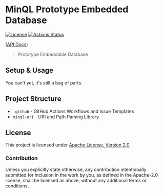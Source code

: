 # MinQL Prototype Embedded Database

[![License](https://img.shields.io/badge/License-Apache%202.0-blue.svg)](https://opensource.org/licenses/Apache-2.0)
[![Actions Status](https://github.com/huhlig/minql/actions/workflows/rust.yml/badge.svg)](https://github.com/huhlig/minql/actions)

([API Docs])

> Prototype Embeddable Database

## Setup & Usage

You can't yet, it's still a bag of parts.

## Project Structure

* `.github` - GitHub Actions Workflows and Issue Templates
* `minql-uri` - URI and Path Parsing Library

## License

This project is licensed under [Apache License, Version 2.0](http://www.apache.org/licenses/LICENSE-2.0).

### Contribution

Unless you explicitly state otherwise, any contribution intentionally submitted for inclusion in the work by you, as 
defined in the Apache-2.0 license, shall be licensed as above, without any additional terms or conditions.

[API Docs]: https://huhlig.github.io/minql/